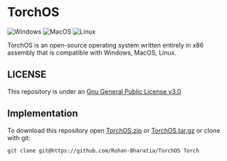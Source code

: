 # TorchOS

![Windows](https://github.com/Rohan-Bharatia/TorchOS/actions/workflows/build-windows.yml/badge.svg)
![MacOS](https://github.com/Rohan-Bharatia/TorchOS/actions/workflows/build-macos.yml/badge.svg)
![Linux](https://github.com/Rohan-Bharatia/TorchOS/actions/workflows/build-linux.yml/badge.svg)

TorchOS is an open-source operating system written entirely in x86 assembly that is compatible with Windows, MacOS, Linux.

## LICENSE
This repository is under an [Gnu General Public License v3.0](https://github.com/Rohan-Bharatia/TorchOS/blob/main/LICENSE)

## Implementation
To download this repository open [TorchOS.zip](https://github.com/Rohan-Bharatia/TorchOS/archive/refs/tags/v1.0.0.zip) or [TorchOS.tar.gz](https://github.com/Rohan-Bharatia/TorchOS/archive/refs/tags/v1.0.0.tar.gz)
or clone with git:

```git clone git@https://github.com/Rohan-Bharatia/TorchOS Torch```
